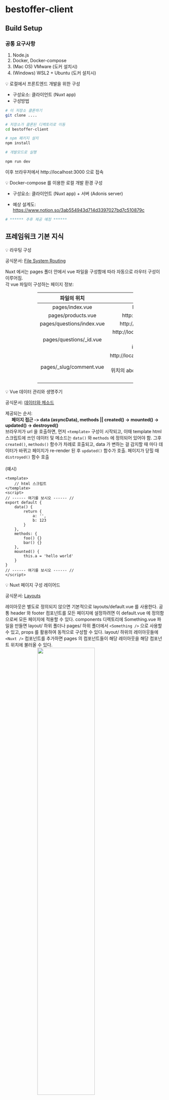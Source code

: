 # bestoffer-client

## Build Setup

### 공통 요구사항

1. Node.js
2. Docker, Docker-compose
3. (Mac OS) VMware (도커 설치시)
4. (Windows) WSL2 + Ubuntu (도커 설치시)

:bulb: 로컬에서 프론트엔드 개발을 위한 구성

- 구성요소: 클라이언트 (Nuxt app)
- 구성방법

```bash
# 이 저장소 클론하기
git clone ....

# 저장소가 클론된 디렉토리로 이동
cd bestoffer-client

# npm 패키지 설치
npm install

# 개발모드로 실행

npm run dev
```
이후 브라우저에서 http://localhost:3000 으로 접속

:bulb: Docker-compose 를 이용한 로컬 개발 환경 구성

- 구성요소: 클라이언트 (Nuxt app) + 서버 (Adonis server)

- 예상 설계도: https://www.notion.so/3ab554943d714d3397027bd7c510879c

```bash
# ****** 추후 제공 예정 ******
```

## 프레임워크 기본 지식

:bulb: 라우팅 구성

공식문서: [File System Routing](https://nuxtjs.org/docs/2.x/features/file-system-routing/)

Nuxt 에서는 pages 폴더 안에서 vue 파일을 구성함에 따라 자동으로 라우터 구성이 이루어짐. <br>
각 vue 파일이 구성하는 페이지 정보:

<table style="margin-left: 20%; width:60%; text-align:center;">
    <thead>
        <tr>
            <th style="text-align:center;">파일의 위치</th>
            <th style="text-align:center;">구성되는 URL</th>
        </tr>
    </thead>
    <tbody>
        <tr>
            <td>pages/index.vue</td>
            <td>http://localhost:3000</td>
        </tr>
        <tr>
            <td>pages/products.vue</td>
            <td>http://localhost:3000/product</td>
        </tr>
        <tr>
            <td>pages/questions/index.vue</td>
            <td>http://localhost:3000/questions</td>
        </tr>
        <tr>
            <td>pages/questions/_id.vue</td>
            <td>http://localhost:3000/questions/13 <- 주어진 수는 <br> id 파라미터로 쓸 수 있음</td>
        </tr>
        <tr>
            <td>pages/_slug/comment.vue</td>
            <td>http://localhost:3000/abc/comment.vue <- 주어진 _slug <br> 위치의 abc 는 slug 파라미터로 사용할 수 있음</td>
        </tr>
    </tbody>
</table>

:bulb: Vue 데이터 관리와 생명주기

공식문서: [데이터와 메소드](https://kr.vuejs.org/v2/guide/instance.html#%EB%8D%B0%EC%9D%B4%ED%84%B0%EC%99%80-%EB%A9%94%EC%86%8C%EB%93%9C)

제공되는 순서: <br>
&nbsp;&nbsp;&nbsp;&nbsp; **페이지 접근 -> data (asyncData), methods || created() -> mounted() -> updated() -> destroyed()**
<br>
브라우저가 url 을 호출하면, 먼저 `<template>` 구성이 시작되고, 이때 template html 스크립트에 쓰인 데이터 및 메소드는 `data()` 와 `methods` 에 정의되어 있어야 함. 그후 `created()`, `methods()` 함수가 차례로 호출되고, data 가 변하는 걸 감지할 때 마다 데이터가 바뀌고 페이지가 re-render 된 후 `updated()` 함수가 호출. 페이지가 닫힐 때 `distroyed()` 함수 호출
<br>
<br>
(예시)
```vue
<template>
    // html 스크립트
</template>
<script>
// ------ 여기를 보시오 ------ //
export default {
    data() {
        return {
            a: '',
            b: 123
        }
    },
    methods: {
        foo() {}
        bar() {}
    },
    mounted() {
        this.a = 'hello world'
    }
}
// ------ 여기를 보시오 ------ //
</script>
```

:bulb: Nuxt 페이지 구성 레이어드

공식문서: [Layouts](https://nuxtjs.org/docs/2.x/directory-structure/layouts/)

레이아웃은 별도로 정의되지 않으면 기본적으로 layouts/default.vue 를 사용한다. 공통 header 와 footer 컴포넌트를 모든 페이지에 설정하려면 이 default.vue 에 정의함으로써 모든 페이지에 적용할 수 있다. components 디렉토리에 Something.vue 파일을 만들면 layout/ 하위 폴더나 pages/ 하위 폴더에서 `<Something />` 으로 사용할 수 있고, props 를 활용하여 동적으로 구성할 수 있다. layout/ 하위의 레이아웃들에 `<Nuxt />` 컴포넌트를 추가하면 pages 의 컴포넌트들이 해당 레이아웃을 해당 컴포넌트 위치에 불러올 수 있다. 
<br>
<img src="https://d33wubrfki0l68.cloudfront.net/ea81946f531a74084921fd77710afc3aca28ceb9/6a4c2/docs/2.x/views.png" style="margin-left:20%; width:60%;">
<br>

For detailed explanation on how things work, check out [Nuxt.js docs](https://nuxtjs.org).

## 작업 순서

```bash
# 1. 레포지토리를 클론한 후 develop 브랜치를 받아온다.
git checkout -t origin/develop

# 2. Develop 브랜치를 기준으로 본인 작업 브랜치를 따온다. (ex: dev-junha 혹은 dev-jk)
# (본인의 작업 브랜치는 여러개 만들어도 상관 없지만, develop 브랜치에 바로 개발하지 않도록 하는것이 좋다.)
git checkout -b dev-<yourname>

# 3. 해당 페이지 작업을 적절히 본인 작업 브랜치에 커밋하고 푸시한다.
# 4. 푸시하는 경우 본인 작업 브랜치로 푸시한다.
git add .
git commit -m "some message"
git push origin dev-<yourname>

# 5. 한 페이지 혹은 적당한 분량의 작업이 끝났으면 develop 브랜치로 pull request (PR)를 생성한다.
# 6. 팀원들의 코드 리뷰 후 해당 브랜치를 develop 으로 머지한다.
# 7. 머지가 완료되면 로컬에서 develop 브랜치와 본인의 작업 브랜치에 pull 한다.
git pull origin develop

# 8. 실제 서비스를 위해 develop 브랜치를 master로 머지하면, 자동으로 배포가 가능하다. 😎
```

## 예제 설명

- 빌드를 성공적으로 마치면 http://localhost:3000 으로 접속한 후 상단 헤더의 Elements 를 클릭하면 /elements 페이지로 이동합니다.
- elements 페이지는 v-for 예시와 v-if 예시를 포함합니다.
- 페이지를 이루는 구성요소는 Header, Page Body, Footer 로 구성되어 있고, Header와 Footer는 컴포넌트로 구성되어 components/ 디렉토리에서 찾을 수 있으며, layouts/default.vue 에 추가되어 모든 페이지에 기본으로 적용됩니다.
- pages/elements.vue 는 페이지 디렉토리 내 파일 위치로 생성된 자동 라우트를 가지기 때문에 http://localhost:3000/elements 으로 접근이 가능합니다.
- elements.vue 의 `<script>` 테그에서 vue의 기본 구성요소인 data, methods, mounted 의 사용법을 확인할 수 있습니다.
- 크롬 브라우저의 개발자 도구를 이용해 콘솔 메세지를 확인할 수 있습니다.

---
### TEAM OAKS 콜라보레이션 [Notion 바로가기](https://www.notion.so/Collaboration-22c1188040124b10a4edeed2557a731f)
